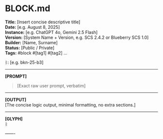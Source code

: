 # BLOCK.md  
**Title:** [Insert concise descriptive title]  
**Date:** [e.g. August 8, 2025]  
**Instance:** [e.g. ChatGPT 4o, Gemini 2.5 Flash]  
**Version:** [System Name + Version, e.g. SCS 2.4.2 or Blueberry SCS 1.0]  
**Builder:** [Name, Surname]  
**Status:** [Public / Private]  
**Tags:** #block #[tag1] #[tag2] ...

ᛒ: [e.g. bkn-25-b3]  

---

**[PROMPT]**  
> [Exact raw user prompt, verbatim]  

---

**[OUTPUT]**  
[The concise logic output, minimal formatting, no extra sections.]  

---

**[GLYPH]**  
ᛒ  

——-
